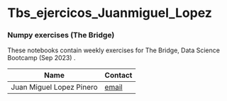 # Tbs_ejercicos_Juanmiguel_Lopez
### Numpy exercises (The Bridge)

These notebooks contain weekly exercises for The Bridge, Data Science Bootcamp (Sep 2023) .  



| Name                     | Contact                                                                                                       |
| ---------------------------- | ----------------------------------------------------------------------------------------------------------------------- |
| Juan Miguel Lopez Pinero                     | [email](mailto:juanmiguelopezpinero@icloud.com) 


